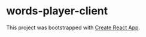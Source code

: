 # words-player-client

This project was bootstrapped with [Create React App](https://github.com/facebookincubator/create-react-app).
